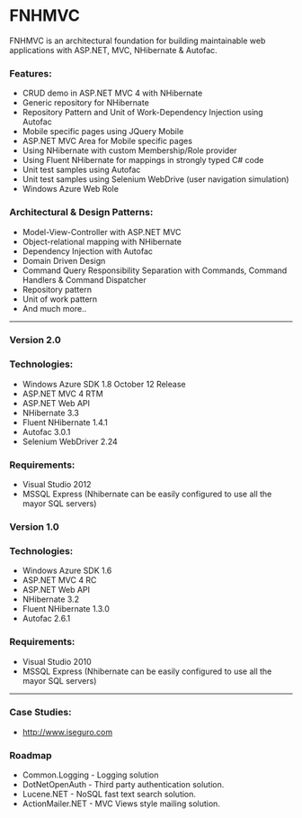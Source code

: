 FNHMVC
======
FNHMVC is an architectural foundation for building maintainable web applications with ASP.NET, MVC, NHibernate & Autofac.

### Features:
* CRUD demo in ASP.NET MVC 4 with NHibernate
* Generic repository for NHibernate
* Repository Pattern and Unit of Work-Dependency Injection using Autofac
* Mobile specific pages using JQuery Mobile
* ASP.NET MVC Area for Mobile specific pages
* Using NHibernate with custom Membership/Role provider
* Using Fluent NHibernate for mappings in strongly typed C# code
* Unit test samples using Autofac
* Unit test samples using Selenium WebDrive (user navigation simulation)
* Windows Azure Web Role

### Architectural & Design Patterns:
* Model-View-Controller with ASP.NET MVC
* Object-relational mapping with NHibernate
* Dependency Injection with Autofac
* Domain Driven Design
* Command Query Responsibility Separation with Commands, Command Handlers & Command Dispatcher
* Repository pattern
* Unit of work pattern
* And much more..


--------------------------------------------------------------------------------------------------

### Version 2.0

### Technologies:
* Windows Azure SDK 1.8 October 12 Release
* ASP.NET MVC 4 RTM
* ASP.NET Web API
* NHibernate 3.3
* Fluent NHibernate 1.4.1
* Autofac 3.0.1
* Selenium WebDriver 2.24

### Requirements:
* Visual Studio 2012
* MSSQL Express (Nhibernate can be easily configured to use all the mayor SQL servers)

### Version 1.0

### Technologies:
* Windows Azure SDK 1.6
* ASP.NET MVC 4 RC
* ASP.NET Web API
* NHibernate 3.2
* Fluent NHibernate 1.3.0
* Autofac 2.6.1

### Requirements:
* Visual Studio 2010
* MSSQL Express (Nhibernate can be easily configured to use all the mayor SQL servers)


--------------------------------------------------------------------------------------------------

### Case Studies:
* http://www.iseguro.com

### Roadmap
* Common.Logging - Logging solution
* DotNetOpenAuth - Third party authentication solution.
* Lucene.NET - NoSQL fast text search solution.
* ActionMailer.NET - MVC Views style mailing solution.

